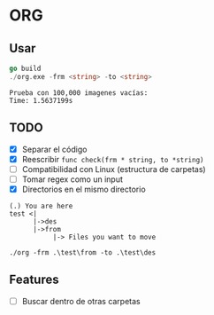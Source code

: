 # ORG
## Usar
```go
go build
./org.exe -frm <string> -to <string>

```

```
Prueba con 100,000 imagenes vacías:
Time: 1.5637199s
```

## TODO
- [X] Separar el código
- [X] Reescribir `func check(frm * string, to *string)`
- [ ] Compatibilidad con Linux (estructura de carpetas)
- [ ] Tomar regex como un input
- [X] Directorios en el mismo directorio
```
(.) You are here
test <|
      |->des
      |->from
           |-> Files you want to move 
```
```
./org -frm .\test\from -to .\test\des
```

## Features
- [ ] Buscar dentro de otras carpetas
